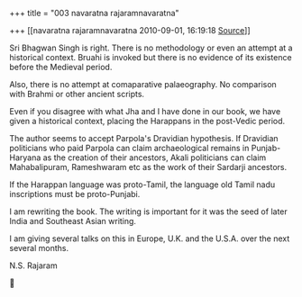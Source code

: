 +++
title = "003 navaratna rajaramnavaratna"

+++
[[navaratna rajaramnavaratna	2010-09-01, 16:19:18 [Source](https://groups.google.com/g/bvparishat/c/BKzUDbYMTk4)]]





 Sri Bhagwan Singh is right. There is no methodology or even an attempt at a historical context. Bruahi is invoked but there is no evidence of its existence before the Medieval period.



 Also, there is no attempt at comaparative palaeography. No comparison with Brahmi or other ancient scripts.



 Even if you disagree with what Jha and I have done in our book, we have given a historical context, placing the Harappans in the post-Vedic period.



 The author seems to accept Parpola's Dravidian hypothesis. If Dravidian politicians who paid Parpola can claim archaeological remains in Punjab-Haryana as the creation of their ancestors, Akali politicians can claim Mahabalipuram, Rameshwaram etc as the work of their Sardarji ancestors.



 If the Harappan language was proto-Tamil, the language old Tamil nadu inscriptions must be proto-Punjabi.



 I am rewriting the book. The writing is important for it was the seed of later India and Southeast Asian writing.



 I am giving several talks on this in Europe, U.K. and the U.S.A. over the next several months.



N.S. Rajaram  
  



